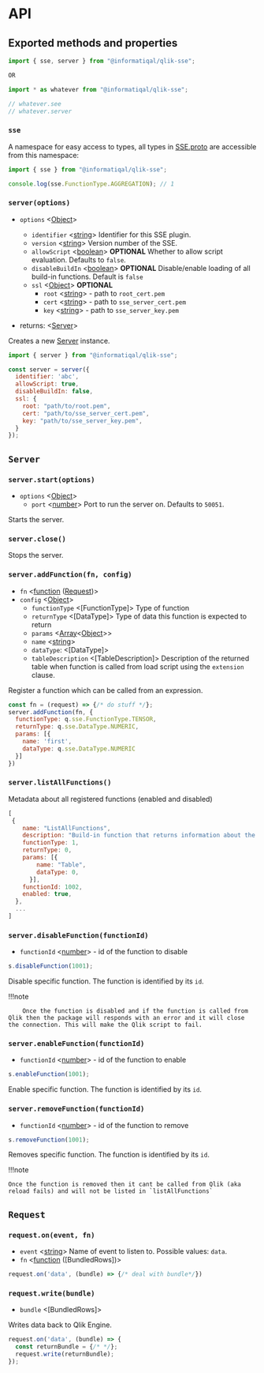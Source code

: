 # API

## Exported methods and properties

```javascript
import { sse, server } from "@informatiqal/qlik-sse";

OR

import * as whatever from "@informatiqal/qlik-sse";

// whatever.see
// whatever.server

```

### `sse`

A namespace for easy access to types, all types in [SSE.proto](https://github.com/Informatiqal/qlik-sse/blob/master/assets/SSE.proto) are accessible from this namespace:

```js
import { sse } from "@informatiqal/qlik-sse";

console.log(sse.FunctionType.AGGREGATION); // 1
```

### `server(options)`

- `options` <[Object]>
    - `identifier` <[string]> Identifier for this SSE plugin.
    - `version` <[string]> Version number of the SSE.
    - `allowScript` <[boolean]> **OPTIONAL** Whether to allow script evaluation. Defaults to `false`.
    - `disableBuildIn` <[boolean]> **OPTIONAL** Disable/enable loading of all build-in functions. Default is `false`
    - `ssl` <[Object]> **OPTIONAL**
        - `root` <[string]> - path to `root_cert.pem`
        - `cert` <[string]> - path to `sse_server_cert.pem`
        - `key` <[string]> - path to `sse_server_key.pem`

- returns: <[Server](#server)>

Creates a new [Server](#server) instance.

```js
import { server } from "@informatiqal/qlik-sse";

const server = server({
  identifier: 'abc',
  allowScript: true,
  disableBuildIn: false,
  ssl: {
    root: "path/to/root.pem",
    cert: "path/to/sse_server_cert.pem",
    key: "path/to/sse_server_key.pem",
  }
});
```

## `Server`

### `server.start(options)`

- `options` <[Object]>
    - `port` <[number]> Port to run the server on. Defaults to `50051`.

Starts the server.

### `server.close()`

Stops the server.

### `server.addFunction(fn, config)`

- `fn` <[function] ([Request](#request))>
- `config` <[Object]>
    - `functionType` <[FunctionType]> Type of function
    - `returnType` <[DataType]> Type of data this function is expected to return
    - `params` <[Array]<[Object]>>
    - `name` <[string]>
    - `dataType`: <[DataType]>
    - `tableDescription` <[TableDescription]> Description of the returned table when function is called from load script using the `extension` clause.

Register a function which can be called from an expression.

```js
const fn = (request) => {/* do stuff */};
server.addFunction(fn, {
  functionType: q.sse.FunctionType.TENSOR,
  returnType: q.sse.DataType.NUMERIC,
  params: [{
    name: 'first',
    dataType: q.sse.DataType.NUMERIC
  }]
})
```

### `server.listAllFunctions()`

Metadata about all registered functions (enabled and disabled)

```js
[
 {
    name: "ListAllFunctions",
    description: "Build-in function that returns information about the available functions",
    functionType: 1,
    returnType: 0,
    params: [{
        name: "Table",
        dataType: 0,
      }],
    functionId: 1002,
    enabled: true,
  },
  ...
]
```

### `server.disableFunction(functionId)`

- `functionId` <[number]> - id of the function to disable

```javascript
s.disableFunction(1001);
```

Disable specific function. The function is identified by its `id`.

!!!note

        Once the function is disabled and if the function is called from Qlik then the package will responds with an error and it will close the connection. This will make the Qlik script to fail.

### `server.enableFunction(functionId)`

- `functionId` <[number]> - id of the function to enable

```javascript
s.enableFunction(1001);
```

Enable specific function. The function is identified by its `id`.

### `server.removeFunction(functionId)`

- `functionId` <[number]> - id of the function to remove

```javascript
s.removeFunction(1001);
```

Removes specific function.  The function is identified by its `id`.

!!!note

    Once the function is removed then it cant be called from Qlik (aka reload fails) and will not be listed in `listAllFunctions`

## `Request`

### `request.on(event, fn)`

- `event` <[string]> Name of event to listen to. Possible values: `data`.
- `fn` <[function] ([BundledRows])>

```js
request.on('data', (bundle) => {/* deal with bundle*/})
```

### `request.write(bundle)`

- `bundle` <[BundledRows]>

Writes data back to Qlik Engine.

```js
request.on('data', (bundle) => {
  const returnBundle = {/* */};
  request.write(returnBundle);
});
```

[Array]: https://developer.mozilla.org/en-US/docs/Web/JavaScript/Reference/Global_Objects/Array "Array"
[boolean]: https://developer.mozilla.org/en-US/docs/Web/JavaScript/Data_structures#Boolean_type "Boolean"
[function]: https://developer.mozilla.org/en-US/docs/Web/JavaScript/Reference/Global_Objects/Function "Function"
[number]: https://developer.mozilla.org/en-US/docs/Web/JavaScript/Data_structures#Number_type "Number"
[Object]: https://developer.mozilla.org/en-US/docs/Web/JavaScript/Reference/Global_Objects/Object "Object"
[string]: https://developer.mozilla.org/en-US/docs/Web/JavaScript/Data_structures#String_type "String"
